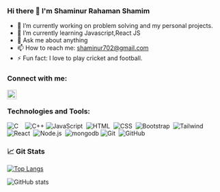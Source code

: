 ### Hi there 👋 I'm Shaminur Rahaman Shamim


- 🔭 I’m currently working on problem solving and my personal projects.
- 🌱 I’m currently learning Javascript,React JS
- 💬 Ask me about anything
- 📫 How to reach me: shaminur702@gmail.com
- ⚡ Fun fact: I love to play cricket and football.

### Connect with me:

[<img align="left" alt="" width="22px" src="https://cdn.jsdelivr.net/npm/simple-icons@v3/icons/linkedin.svg" />](https://www.linkedin.com/in/shaminur-rahaman-shamim/)


<br />

### Technologies and Tools:
![C](https://img.shields.io/badge/C-00599C?style=badge&logo=c&logoColor=white)&nbsp;&nbsp;&nbsp;
![C++](https://img.shields.io/badge/C%2B%2B-00599C?style=badge&logo=c%2B%2B&logoColor=white)
![JavaScript](https://img.shields.io/badge/-JavaScript-05122A?style=flat&logo=javascript)&nbsp;
![HTML](https://img.shields.io/badge/-HTML-05122A?style=flat&logo=HTML5)&nbsp;
![CSS](https://img.shields.io/badge/-CSS-05122A?style=flat&logo=CSS3&logoColor=1572B6)&nbsp;
![Bootstrap](https://img.shields.io/badge/-Bootstrap-05122A?style=flat&logo=bootstrap&logoColor=563D7C)&nbsp;
![Tailwind](https://img.shields.io/badge/Tailwind_CSS-38B2AC?style=badge&logo=tailwind-css&logoColor=white)\
![React](https://img.shields.io/badge/-React-05122A?style=flat&logo=react)&nbsp;
![Node.js](https://img.shields.io/badge/-Node.js-05122A?style=flat&logo=node.js)&nbsp;
![mongodb](https://img.shields.io/badge/MongoDB-4EA94B?style=badge&logo=mongodb&logoColor=white)
![Git](https://img.shields.io/badge/-Git-05122A?style=flat&logo=git)&nbsp;
![GitHub](https://img.shields.io/badge/-GitHub-05122A?style=flat&logo=github)&nbsp;

### 📈 Git Stats
[![Top Langs](https://github-readme-stats.vercel.app/api/top-langs/?username=shamim392&layout=compact&langs_count=20&theme=blue-green)](https://github.com/anuraghazra/github-readme-stats)

![GitHub stats](https://github-readme-stats.vercel.app/api?username=shamim392&show_icons=true&theme=blue-green)
